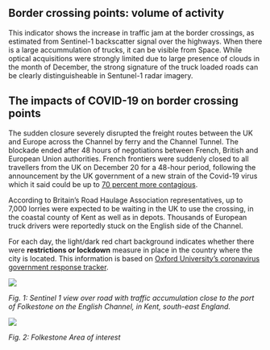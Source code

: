 ## Border crossing points: volume of activity

This indicator shows the increase in traffic jam at the border crossings, as estimated from Sentinel-1 backscatter signal over the highways. 
When there is a large accummulation of trucks, it can be visible from Space. While optical acquisitions were strongly limited due to large presence of clouds in the month of December, the strong signature of the truck loaded roads can be clearly distinguisheable in Sentunel-1 radar imagery.


## The impacts of COVID-19 on border crossing points

The sudden closure severely disrupted the freight routes between the UK and Europe across the Channel by ferry and the Channel Tunnel. The blockade ended after 48 hours of negotiations between French, British and European Union authorities. French frontiers were suddenly closed to all travellers from the UK on December 20 for a 48-hour period, following the announcement by the UK government of a new strain of the Covid-19 virus which it said could be up to [70 percent more contagious](https://www.ft.com/content/40d57a2b-ce51-4000-8526-f366ef4c95e9).

According to Britain’s Road Haulage Association representatives, up to 7,000 lorries were expected to be waiting in the UK to use the crossing, in the coastal county of Kent as well as in depots. Thousands of European truck drivers were reportedly stuck on the English side of the Channel.

For each day, the light/dark red chart background indicates whether there were **restrictions or lockdown** measure in place in the country where the city is located. This information is based on [Oxford University’s coronavirus government response tracker](https://covidtracker.bsg.ox.ac.uk/). 

![](./eodash-data/stories/E12b-fig1.png)

*Fig. 1: Sentinel 1 view over road with traffic accumulation close to the port of Folkestone on the English Channel, in Kent, south-east England.*

![](./eodash-data/stories/E12b-fig2.png)

*Fig. 2: Folkestone Area of interest*






